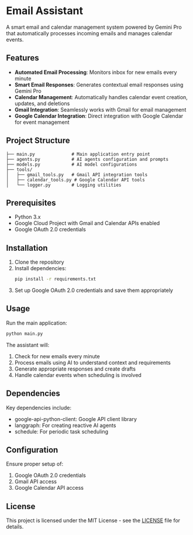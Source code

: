 # Email Assistant

A smart email and calendar management system powered by Gemini Pro that automatically processes incoming emails and manages calendar events.

## Features

- **Automated Email Processing**: Monitors inbox for new emails every minute
- **Smart Email Responses**: Generates contextual email responses using Gemini Pro
- **Calendar Management**: Automatically handles calendar event creation, updates, and deletions
- **Gmail Integration**: Seamlessly works with Gmail for email management
- **Google Calendar Integration**: Direct integration with Google Calendar for event management

## Project Structure

```
├── main.py              # Main application entry point
├── agents.py            # AI agents configuration and prompts
├── models.py            # AI model configurations
├── tools/
│   ├── gmail_tools.py   # Gmail API integration tools
│   ├── calendar_tools.py # Google Calendar API tools
│   └── logger.py        # Logging utilities
```

## Prerequisites

- Python 3.x
- Google Cloud Project with Gmail and Calendar APIs enabled
- Google OAuth 2.0 credentials

## Installation

1. Clone the repository
2. Install dependencies:
   ```bash
   pip install -r requirements.txt
   ```
3. Set up Google OAuth 2.0 credentials and save them appropriately

## Usage

Run the main application:
```bash
python main.py
```

The assistant will:
1. Check for new emails every minute
2. Process emails using AI to understand context and requirements
3. Generate appropriate responses and create drafts
4. Handle calendar events when scheduling is involved

## Dependencies

Key dependencies include:
- google-api-python-client: Google API client library
- langgraph: For creating reactive AI agents
- schedule: For periodic task scheduling

## Configuration

Ensure proper setup of:
1. Google OAuth 2.0 credentials
2. Gmail API access
3. Google Calendar API access

## License

This project is licensed under the MIT License - see the [LICENSE](LICENSE) file for details.
